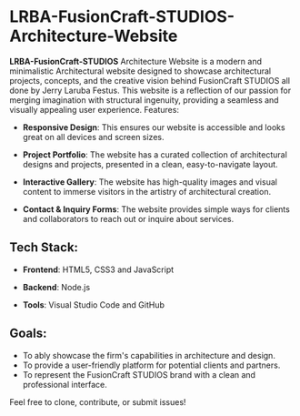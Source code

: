 # LRBA-FusionCraft-STUDIOS-Architecture-Website

**LRBA-FusionCraft-STUDIOS** Architecture Website is a modern and minimalistic Architectural website designed to showcase architectural projects, concepts, and the creative vision behind FusionCraft STUDIOS all done by Jerry Laruba Festus. This website is a reflection of our passion for merging imagination with structural ingenuity, providing a seamless and visually appealing user experience.
Features:

- **Responsive Design**: This ensures our website is accessible and looks great on all devices and screen sizes.

- **Project Portfolio**: The website has a curated collection of architectural designs and projects, presented in a clean, easy-to-navigate layout.

- **Interactive Gallery**: The website has high-quality images and visual content to immerse visitors in the artistry of architectural creation.

- **Contact & Inquiry Forms**: The website provides simple ways for clients and collaborators to reach out or inquire about services.

## Tech Stack:

- **Frontend**: HTML5, CSS3 and JavaScript

- **Backend**: Node.js

- **Tools**: Visual Studio Code and GitHub

## Goals:

- To ably showcase the firm's capabilities in architecture and design.
- To provide a user-friendly platform for potential clients and partners.
- To represent the FusionCraft STUDIOS brand with a clean and professional interface.

Feel free to clone, contribute, or submit issues!
